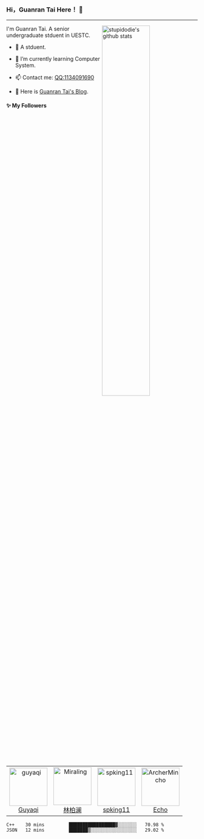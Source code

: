 ### Hi，Guanran Tai Here！ 👋

------

<!--
**stupidodie/stupidodie** is a ✨ _special_ ✨ repository because its `README.md` (this file) appears on your GitHub profile.

Here are some ideas to get you started:

- 🔭 I’m currently working on ...
- 🌱 I’m currently learning ...
- 👯 I’m looking to collaborate on ...
- 🤔 I’m looking for help with ...
- 💬 Ask me about ...
- 📫 How to reach me: ...
- 😄 Pronouns: ...
- ⚡ Fun fact: ...
-->
<img align="right" alt="stupidodie's github stats" width="50%" src="https://github-readme-stats.vercel.app/api?username=stupidodie&show_icons=true">

I'm Guanran Tai. A senior undergraduate stduent in UESTC.

- 🔭 A stduent.

- 🌱 I’m currently learning Computer System.

- 📫 Contact me: [QQ:1134091690](http://wpa.qq.com/msgrd?v=3&uin=1134091690&site=qq&menu=yes)

- 🤔 Here is [Guanran Tai's Blog](https://stupidodie.github.io/Blog/#/).

#### :sparkles: My Followers

<!--START_SECTION:top-followers-->
<table>
  <tr>
    <td align="center">
      <a href="https://github.com/guyaqi">
        <img src="https://avatars2.githubusercontent.com/u/26341682" width="100px;" alt="guyaqi"/>
      </a>
      <br />
      <a href="https://github.com/guyaqi">Guyaqi</a>
    </td>
    <td align="center">
      <a href="https://github.com/Miraling">
        <img src="https://avatars2.githubusercontent.com/u/46867770" width="100px;" alt="Miraling"/>
      </a>
      <br />
      <a href="https://github.com/Miraling">林柏澜</a>
    </td>
    <td align="center">
      <a href="https://github.com/spking11">
        <img src="https://avatars2.githubusercontent.com/u/52597061" width="100px;" alt="spking11"/>
      </a>
      <br />
      <a href="https://github.com/spking11">spking11</a>
    </td>
    <td align="center">
      <a href="https://github.com/ArcherMincho">
        <img src="https://avatars2.githubusercontent.com/u/43512045" width="100px;" alt="ArcherMincho"/>
      </a>
      <br />
      <a href="https://github.com/ArcherMincho">Echo</a>
    </td>
  </tr>
</table>
<!--END_SECTION:top-followers-->

<!--START_SECTION:waka-->
```text
C++    30 mins         █████████████████▓░░░░░░░   70.98 % 
JSON   12 mins         ███████▒░░░░░░░░░░░░░░░░░   29.02 % 
```
<!--END_SECTION:waka-->
